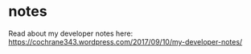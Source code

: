 # notes
Read about my developer notes here: https://cochrane343.wordpress.com/2017/09/10/my-developer-notes/
